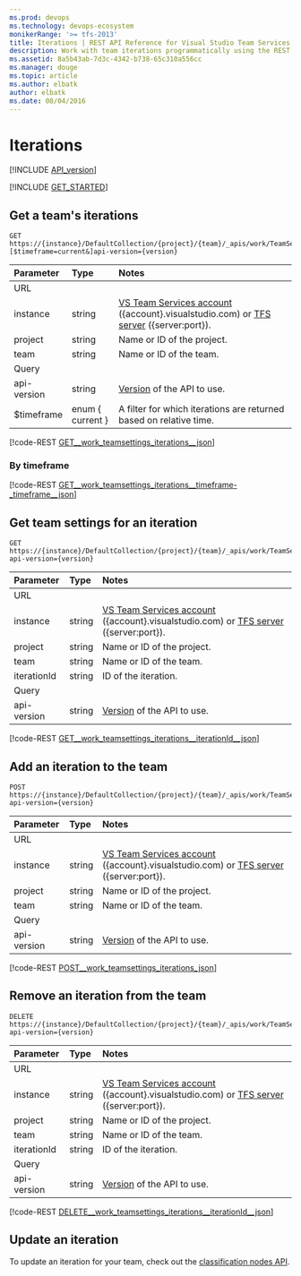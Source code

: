 ```yaml
---
ms.prod: devops
ms.technology: devops-ecosystem
monikerRange: '>= tfs-2013'
title: Iterations | REST API Reference for Visual Studio Team Services and Team Foundation Server
description: Work with team iterations programmatically using the REST APIs for Visual Studio Team Services and Team Foundation Server.
ms.assetid: 8a5b43ab-7d3c-4342-b738-65c310a556cc
ms.manager: douge
ms.topic: article
ms.author: elbatk
author: elbatk
ms.date: 08/04/2016
---
```


# Iterations
[!INCLUDE [API_version](../_data/version2-preview1.md)]

[!INCLUDE [GET_STARTED](../_data/get-started.md)]

## Get a team's iterations
<a id="GetTeamIteraions"></a>

```no-highlight
GET https://{instance}/DefaultCollection/{project}/{team}/_apis/work/TeamSettings/Iterations?[$timeframe=current&]api-version={version}
```

| Parameter  | Type     | Notes
|:-----------|:---------|:-----------------------------------------------------
| URL
| instance   | string   | [VS Team Services account](/azure/devops/integrate/get-started/rest/basics) ({account}.visualstudio.com) or [TFS server](/azure/devops/integrate/get-started/rest/basics) ({server:port}).
| project    | string   | Name or ID of the project.
| team       | string   | Name or ID of the team. 
| Query
| api-version| string   | [Version](../../concepts/rest-api-versioning.md) of the API to use.
| $timeframe | enum { current } | A filter for which iterations are returned based on relative time.  


[!code-REST [GET__work_teamsettings_iterations__json](./_data/iterations/GET__work_teamsettings_iterations.json)]

### By timeframe

[!code-REST [GET__work_teamsettings_iterations__timeframe-_timeframe__json](./_data/iterations/GET__work_teamsettings_iterations__timeframe-_timeframe_.json)]

## Get team settings for an iteration
<a id="GetTeamIteration"></a>

```no-highlight
GET https://{instance}/DefaultCollection/{project}/{team}/_apis/work/TeamSettings/Iterations/{iterationId}?api-version={version}
```

| Parameter  | Type     | Notes
|:-----------|:---------|:-----------------------------------------------------
| URL
| instance   | string   | [VS Team Services account](/azure/devops/integrate/get-started/rest/basics) ({account}.visualstudio.com) or [TFS server](/azure/devops/integrate/get-started/rest/basics) ({server:port}).
| project    | string   | Name or ID of the project.
| team       | string   | Name or ID of the team. 
| iterationId  | string   | ID of the iteration.
| Query
| api-version| string   | [Version](../../concepts/rest-api-versioning.md) of the API to use.

[!code-REST [GET__work_teamsettings_iterations__iterationId__json](./_data/iterations/GET__work_teamsettings_iterations__iterationId_.json)]

## Add an iteration to the team
<a id="AddTeamIteration"></a>

```no-highlight
POST https://{instance}/DefaultCollection/{project}/{team}/_apis/work/TeamSettings/Iterations?api-version={version}
```

| Parameter  | Type     | Notes
|:-----------|:---------|:-----------------------------------------------------
| URL
| instance   | string   | [VS Team Services account](/azure/devops/integrate/get-started/rest/basics) ({account}.visualstudio.com) or [TFS server](/azure/devops/integrate/get-started/rest/basics) ({server:port}).
| project    | string   | Name or ID of the project.
| team       | string   | Name or ID of the team. 
| Query
| api-version| string   | [Version](../../concepts/rest-api-versioning.md) of the API to use.

[!code-REST [POST__work_teamsettings_iterations_json](./_data/iterations/POST__work_teamsettings_iterations.json)]

## Remove an iteration from the team
<a id="RemoveTeamIteration"></a>

```no-highlight
DELETE https://{instance}/DefaultCollection/{project}/{team}/_apis/work/TeamSettings/Iterations/{iterationId}?api-version={version}
```

| Parameter  | Type     | Notes
|:-----------|:---------|:-----------------------------------------------------
| URL
| instance   | string   | [VS Team Services account](/azure/devops/integrate/get-started/rest/basics) ({account}.visualstudio.com) or [TFS server](/azure/devops/integrate/get-started/rest/basics) ({server:port}).
| project    | string   | Name or ID of the project.
| team       | string   | Name or ID of the team. 
| iterationId  | string   | ID of the iteration.
| Query
| api-version| string   | [Version](../../concepts/rest-api-versioning.md) of the API to use.

[!code-REST [DELETE__work_teamsettings_iterations__iterationId__json](./_data/iterations/DELETE__work_teamsettings_iterations__iterationId_.json)]

## Update an iteration

To update an iteration for your team, check out the [classification nodes API](../wit/classification-nodes.md#updateIteration).